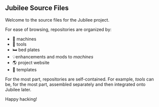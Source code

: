 ## Jubilee Source Files

Welcome to the source files for the Jubilee project.

For ease of browsing, repositories are organized by:
* 📡 machines
* 🔧 tools 
* 🛏️ bed plates
* 💡enhancements and mods to *machines*
* 🌎 project website
* 📒 templates

For the most part, repositories are self-contained. For example, *tools* can be, for the most part, assembled separately and then integrated onto Jubilee later.

Happy hacking!

